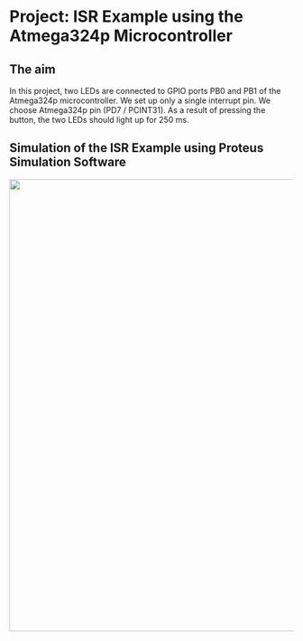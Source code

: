# Project: ISR Example using the Atmega324p Microcontroller

## The aim
In this project, two LEDs are connected to GPIO ports PB0 and PB1 of the Atmega324p microcontroller. We set up only a single interrupt pin. We choose Atmega324p pin (PD7 / PCINT31). As a result of pressing the button, the two LEDs should light up for 250 ms.

## Simulation of the ISR Example using Proteus Simulation Software
<img src="https://github.com/user-attachments/assets/cf66cf15-fa7e-4d06-a02a-2a5129bf48c4" width="800">
